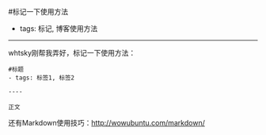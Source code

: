 #标记一下使用方法
- tags: 标记, 博客使用方法

----
whtsky刚帮我弄好，标记一下使用方法：
```
#标题
- tags: 标签1, 标签2

----

正文
```

还有Markdown使用技巧：http://wowubuntu.com/markdown/